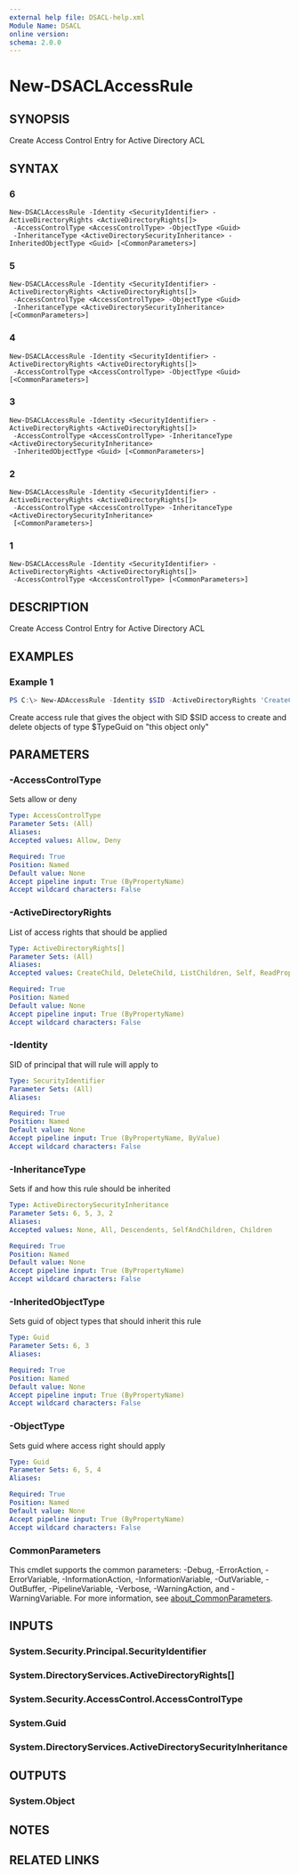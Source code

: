 ```yaml
---
external help file: DSACL-help.xml
Module Name: DSACL
online version:
schema: 2.0.0
---
```


# New-DSACLAccessRule

## SYNOPSIS
Create Access Control Entry for Active Directory ACL

## SYNTAX

### 6
```
New-DSACLAccessRule -Identity <SecurityIdentifier> -ActiveDirectoryRights <ActiveDirectoryRights[]>
 -AccessControlType <AccessControlType> -ObjectType <Guid>
 -InheritanceType <ActiveDirectorySecurityInheritance> -InheritedObjectType <Guid> [<CommonParameters>]
```

### 5
```
New-DSACLAccessRule -Identity <SecurityIdentifier> -ActiveDirectoryRights <ActiveDirectoryRights[]>
 -AccessControlType <AccessControlType> -ObjectType <Guid>
 -InheritanceType <ActiveDirectorySecurityInheritance> [<CommonParameters>]
```

### 4
```
New-DSACLAccessRule -Identity <SecurityIdentifier> -ActiveDirectoryRights <ActiveDirectoryRights[]>
 -AccessControlType <AccessControlType> -ObjectType <Guid> [<CommonParameters>]
```

### 3
```
New-DSACLAccessRule -Identity <SecurityIdentifier> -ActiveDirectoryRights <ActiveDirectoryRights[]>
 -AccessControlType <AccessControlType> -InheritanceType <ActiveDirectorySecurityInheritance>
 -InheritedObjectType <Guid> [<CommonParameters>]
```

### 2
```
New-DSACLAccessRule -Identity <SecurityIdentifier> -ActiveDirectoryRights <ActiveDirectoryRights[]>
 -AccessControlType <AccessControlType> -InheritanceType <ActiveDirectorySecurityInheritance>
 [<CommonParameters>]
```

### 1
```
New-DSACLAccessRule -Identity <SecurityIdentifier> -ActiveDirectoryRights <ActiveDirectoryRights[]>
 -AccessControlType <AccessControlType> [<CommonParameters>]
```

## DESCRIPTION
Create Access Control Entry for Active Directory ACL

## EXAMPLES

### Example 1
```powershell
PS C:\> New-ADAccessRule -Identity $SID -ActiveDirectoryRights 'CreateChild', 'DeleteChild' -AccessControlType Allow -ObjectType $TypeGuid -InheritanceType None
```

Create access rule that gives the object with SID $SID access to create and delete objects of type $TypeGuid on "this object only"

## PARAMETERS

### -AccessControlType
Sets allow or deny

```yaml
Type: AccessControlType
Parameter Sets: (All)
Aliases:
Accepted values: Allow, Deny

Required: True
Position: Named
Default value: None
Accept pipeline input: True (ByPropertyName)
Accept wildcard characters: False
```

### -ActiveDirectoryRights
List of access rights that should be applied

```yaml
Type: ActiveDirectoryRights[]
Parameter Sets: (All)
Aliases:
Accepted values: CreateChild, DeleteChild, ListChildren, Self, ReadProperty, WriteProperty, DeleteTree, ListObject, ExtendedRight, Delete, ReadControl, GenericExecute, GenericWrite, GenericRead, WriteDacl, WriteOwner, GenericAll, Synchronize, AccessSystemSecurity

Required: True
Position: Named
Default value: None
Accept pipeline input: True (ByPropertyName)
Accept wildcard characters: False
```

### -Identity
SID of principal that will rule will apply to

```yaml
Type: SecurityIdentifier
Parameter Sets: (All)
Aliases:

Required: True
Position: Named
Default value: None
Accept pipeline input: True (ByPropertyName, ByValue)
Accept wildcard characters: False
```

### -InheritanceType
Sets if and how this rule should be inherited

```yaml
Type: ActiveDirectorySecurityInheritance
Parameter Sets: 6, 5, 3, 2
Aliases:
Accepted values: None, All, Descendents, SelfAndChildren, Children

Required: True
Position: Named
Default value: None
Accept pipeline input: True (ByPropertyName)
Accept wildcard characters: False
```

### -InheritedObjectType
Sets guid of object types that should inherit this rule

```yaml
Type: Guid
Parameter Sets: 6, 3
Aliases:

Required: True
Position: Named
Default value: None
Accept pipeline input: True (ByPropertyName)
Accept wildcard characters: False
```

### -ObjectType
Sets guid where access right should apply

```yaml
Type: Guid
Parameter Sets: 6, 5, 4
Aliases:

Required: True
Position: Named
Default value: None
Accept pipeline input: True (ByPropertyName)
Accept wildcard characters: False
```

### CommonParameters
This cmdlet supports the common parameters: -Debug, -ErrorAction, -ErrorVariable, -InformationAction, -InformationVariable, -OutVariable, -OutBuffer, -PipelineVariable, -Verbose, -WarningAction, and -WarningVariable. For more information, see [about_CommonParameters](http://go.microsoft.com/fwlink/?LinkID=113216).

## INPUTS

### System.Security.Principal.SecurityIdentifier

### System.DirectoryServices.ActiveDirectoryRights[]

### System.Security.AccessControl.AccessControlType

### System.Guid

### System.DirectoryServices.ActiveDirectorySecurityInheritance

## OUTPUTS

### System.Object
## NOTES

## RELATED LINKS
